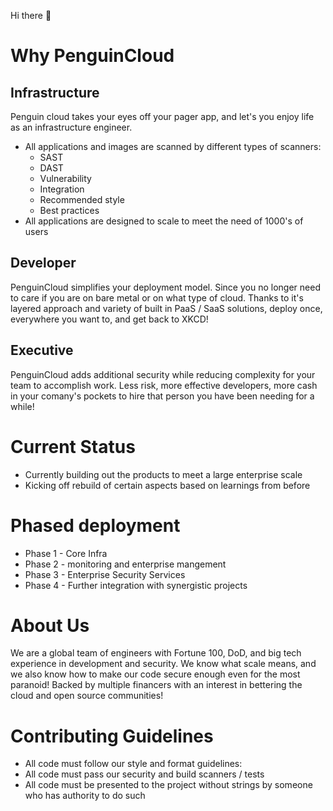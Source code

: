 Hi there 👋


# Why PenguinCloud 
## Infrastructure
Penguin cloud takes your eyes off your pager app, and let's you enjoy life as an infrastructure engineer.
* All applications and images are scanned by different types of scanners:
  * SAST
  * DAST
  * Vulnerability 
  * Integration
  * Recommended style
  * Best practices
* All applications are designed to scale to meet the need of 1000's of users

## Developer
PenguinCloud simplifies your deployment model. Since you no longer need to care if you are on bare metal or on what type of cloud.
Thanks to it's layered approach and variety of built in PaaS / SaaS solutions, deploy once, everywhere you want to, and get back to XKCD!

## Executive
PenguinCloud adds additional security while reducing complexity for your team to accomplish work. Less risk, more effective developers, more cash in your comany's pockets to hire that person you have been needing for a while!

# Current Status
* Currently building out the products to meet a large enterprise scale
* Kicking off rebuild of certain aspects based on learnings from before

# Phased deployment
*  Phase 1 - Core Infra
*  Phase 2 - monitoring and enterprise mangement
*  Phase 3 - Enterprise Security Services
*  Phase 4 - Further integration with synergistic projects

# About Us
We are a global team of engineers with Fortune 100, DoD, and big tech experience in development and security. We know what scale means, and we also know how to make our code secure enough even for the most paranoid! Backed by multiple financers with an interest in bettering the cloud and open source communities!

# Contributing Guidelines
* All code must follow our style and format guidelines: 
* All code must pass our security and build scanners / tests
* All code must be presented to the project without strings by someone who has authority to do such
